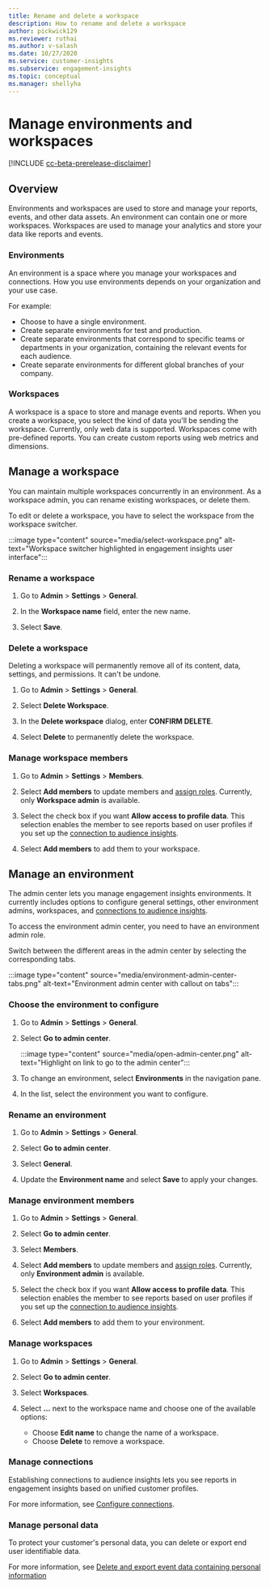 ```yaml
---
title: Rename and delete a workspace
description: How to rename and delete a workspace
author: pickwick129
ms.reviewer: ruthai
ms.author: v-salash
ms.date: 10/27/2020
ms.service: customer-insights
ms.subservice: engagement-insights 
ms.topic: conceptual
ms.manager: shellyha
---
```


# Manage environments and workspaces

[!INCLUDE [cc-beta-prerelease-disclaimer](includes/cc-beta-prerelease-disclaimer.md)]

## Overview

Environments and workspaces are used to store and manage your reports, events, and other data assets. An environment can contain one or more workspaces. Workspaces are used to manage your analytics and store your data like reports and events. 

### Environments

An environment is a space where you manage your workspaces and connections. How you use environments depends on your organization and your use case. 

For example: 
- Choose to have a single environment.
- Create separate environments for test and production.
- Create separate environments that correspond to specific teams or departments in your organization, containing the relevant events for each audience.
- Create separate environments for different global branches of your company.

### Workspaces 

A workspace is a space to store and manage events and reports. When you create a workspace, you select the kind of data you'll be sending the workspace. Currently, only web data is supported. Workspaces come with pre-defined reports. You can create custom reports using web metrics and dimensions.

## Manage a workspace

You can maintain multiple workspaces concurrently in an environment. As a workspace admin, you can rename existing workspaces, or delete them. 

To edit or delete a workspace, you have to select the workspace from the workspace switcher. 

:::image type="content" source="media/select-workspace.png" alt-text="Workspace switcher highlighted in engagement insights user interface":::

### Rename a workspace

1. Go to **Admin** > **Settings** > **General**.

1. In the **Workspace name** field, enter the new name.

1. Select **Save**.

### Delete a workspace

Deleting a workspace will permanently remove all of its content, data, settings, and permissions. It can't be undone.

1. Go to **Admin** > **Settings** > **General**.

1. Select **Delete Workspace**. 

1. In the **Delete workspace** dialog, enter **CONFIRM DELETE**. 

1. Select **Delete** to permanently delete the workspace.

### Manage workspace members

1. Go to **Admin** > **Settings** > **Members**.

1. Select **Add members** to update members and [assign roles](user-roles.md). Currently, only **Workspace admin** is available.

1. Select the check box if you want **Allow access to profile data**. This selection enables the member to see reports based on user profiles if you set up the [connection to audience insights](configure-connections.md).

1. Select **Add members** to add them to your workspace.

## Manage an environment

The admin center lets you manage engagement insights environments. It currently includes options to configure general settings, other environment admins, workspaces, and [connections to audience insights](configure-connections.md).

To access the environment admin center, you need to have an environment admin role.

Switch between the different areas in the admin center by selecting the corresponding tabs.

:::image type="content" source="media/environment-admin-center-tabs.png" alt-text="Environment admin center with callout on tabs":::

### Choose the environment to configure

1. Go to **Admin** > **Settings** > **General**.

1. Select **Go to admin center**.

   :::image type="content" source="media/open-admin-center.png" alt-text="Highlight on link to go to the admin center":::

1. To change an environment, select **Environments** in the navigation pane.

1. In the list, select the environment you want to configure.

### Rename an environment

1. Go to **Admin** > **Settings** > **General**.

1. Select **Go to admin center**.

1. Select **General**.

1. Update the **Environment name** and select **Save** to apply your changes.

### Manage environment members

1. Go to **Admin** > **Settings** > **General**.

1. Select **Go to admin center**.

1. Select **Members**.

1. Select **Add members** to update members and [assign roles](user-roles.md). Currently, only **Environment admin** is available.

1. Select the check box if you want **Allow access to profile data**. This selection enables the member to see reports based on user profiles if you set up the [connection to audience insights](configure-connections.md).

1. Select **Add members** to add them to your environment.

### Manage workspaces

1. Go to **Admin** > **Settings** > **General**.

1. Select **Go to admin center**.

1. Select **Workspaces**.

1. Select **...** next to the workspace name and choose one of the available options:
   - Choose **Edit name** to change the name of a workspace.
   - Choose **Delete** to remove a workspace.

### Manage connections

Establishing connections to audience insights lets you see reports in engagement insights based on unified customer profiles. 

For more information, see [Configure connections](configure-connections.md).

### Manage personal data

To protect your customer's personal data, you can delete or export end user identifiable data.

For more information, see [Delete and export event data containing personal information](delete-export-personal-data.md)

